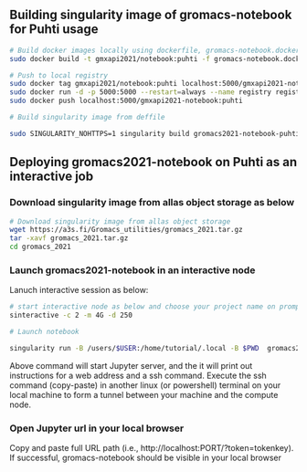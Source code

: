 ## Building singularity image of gromacs-notebook  for Puhti usage

```bash
# Build docker images locally using dockerfile, gromacs-notebook.dockerfile
sudo docker build -t gmxapi2021/notebook:puhti -f gromacs-notebook.dockerfile . 

# Push to local registry
sudo docker tag gmxapi2021/notebook:puhti localhost:5000/gmxapi2021-notebook:puhti
sudo docker run -d -p 5000:5000 --restart=always --name registry registry:2
sudo docker push localhost:5000/gmxapi2021-notebook:puhti

# Build singularity image from deffile

sudo SINGULARITY_NOHTTPS=1 singularity build gromacs2021-notebook-puhti.sif gromacs-notebook.deffile 

```


## Deploying gromacs2021-notebook on Puhti as an interactive job 

### Download singularity image from allas object storage as below

```bash
# Download singularity image from allas object storage
wget https://a3s.fi/Gromacs_utilities/gromacs_2021.tar.gz
tar -xavf gromacs_2021.tar.gz 
cd gromacs_2021
```

### Launch gromacs2021-notebook in an interactive node

Lanuch interactive session as below:

```bash
# start interactive node as below and choose your project name on prompt
sinteractive -c 2 -m 4G -d 250

# Launch notebook

singularity run -B /users/$USER:/home/tutorial/.local -B $PWD  gromacs2021-notebook-puhti.sif

```
Above command will start Jupyter server, and the it will print out instructions for a web address and a ssh command. Execute the ssh command (copy-paste) in another linux (or powershell) terminal  on your local machine to form a tunnel between your machine and the compute node.


### Open Jupyter url in  your local browser
Copy and paste full URL path (i.e., http://localhost:PORT/?token=tokenkey). If successful, gromacs-notebook should be visible in your local browser

 
